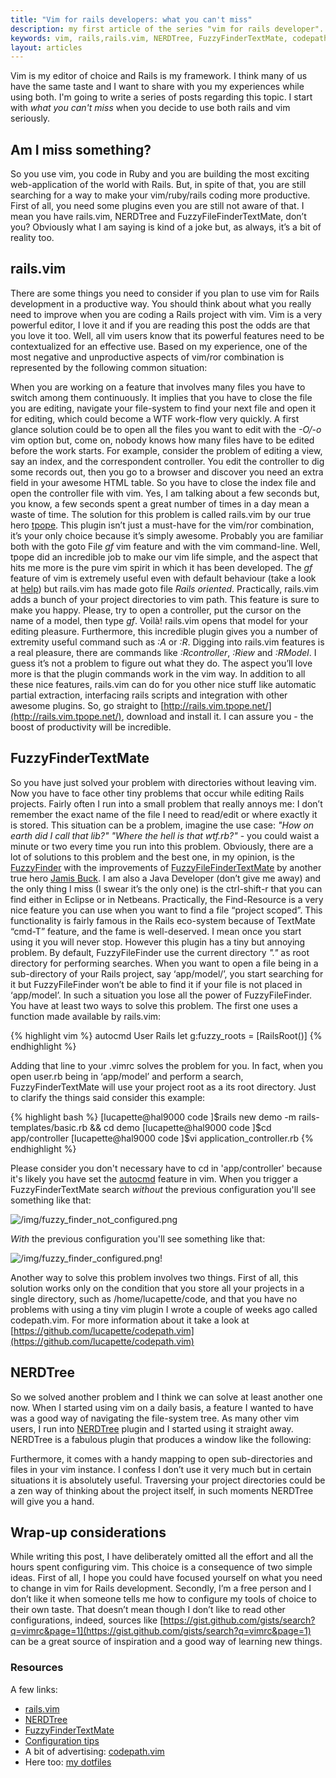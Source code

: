 ```yaml
---
title: "Vim for rails developers: what you can't miss"
description: my first article of the series "vim for rails developer". I will use the article as an index for the series
keywords: vim, rails,rails.vim, NERDTree, FuzzyFinderTextMate, codepath
layout: articles
---
```

Vim is my editor of choice and Rails is my framework. I think many of us have
the same taste and I want to share with you my experiences while using both.
I'm going to write a series of posts regarding this topic. I start with _what
you can't miss_ when you decide to use both rails and vim seriously.

## Am I miss something?

So you use vim, you code in Ruby and you are building the most exciting
web-application of the world with Rails. But, in spite of that, you are still
searching for a way to make your vim/ruby/rails coding more productive. First
of all, you need some plugins even you are still not aware of that. I mean you
have rails.vim, NERDTree and FuzzyFileFinderTextMate, don’t you? Obviously
what I am saying is kind of a joke but, as always, it’s a bit of reality too.

## rails.vim

There are some things you need to consider if you plan to use vim for Rails
development in a productive way. You should think about what you really need
to improve when you are coding a Rails project with vim. Vim is a very
powerful editor, I love it and if you are reading this post the odds are that
you love it too. Well, all vim users know that its powerful features need to
be contextualized for an effective use. Based on my experience, one of the
most negative and unproductive aspects of vim/ror combination is represented
by the following common situation:

When you are working on a feature that involves many files you have to switch
among them continuously. It implies that you have to close the file you are
editing, navigate your file-system to find your next file and open it for
editing, which could become a WTF work-flow very quickly. A first glance
solution could be to open all the files you want to edit with the _-O/-o_ vim
option but, come on, nobody knows how many files have to be edited before the
work starts.  For example, consider the problem of editing a view, say an
index, and the correspondent controller. You edit the controller to dig some
records out, then you go to a browser and discover you need an extra field in
your awesome HTML table. So you have to close the index file and open the
controller file with vim. Yes, I am talking about a few seconds but, you know,
a few seconds spent a great number of times in a day mean a waste of time. The
solution for this problem is called rails.vim by our true hero
[tpope](http://tpo.pe/). This plugin isn’t just a must-have for the vim/ror
combination, it’s your only choice because it’s simply awesome. Probably you
are familiar both with the goto File _gf_ vim feature and with the vim
command-line. Well, tpope did an incredible job to make our vim life simple,
and the aspect that hits me more is the pure vim spirit in which it has been
developed. The _gf_ feature of vim is extremely useful even with default
behaviour (take a look at
[help](http://vimdoc.sourceforge.net/htmldoc/editing.html#gf)) but rails.vim
has made goto file _Rails oriented_. Practically, rails.vim adds a bunch of
your project directories to vim path. This feature is sure to make you happy.
Please, try to open a controller, put the cursor on the name of a model, then
type _gf_. Voilà! rails.vim opens that model for your editing pleasure.
Furthermore, this incredible plugin gives you a number of extremity useful
command such as _:A_ or _:R_. Digging into rails.vim features is a real
pleasure, there are commands like _:Rcontroller_, _:Riew_ and _:RModel_. I
guess it’s not a problem to figure out what they do. The aspect you’ll love
more is that the plugin commands work in the vim way. In addition to all these
nice features, rails.vim can do for you other nice stuff like automatic
partial extraction, interfacing rails scripts and integration with other
awesome plugins. So, go straight to
[http://rails.vim.tpope.net/](http://rails.vim.tpope.net/), download and
install it. I can assure you - the boost of productivity will be incredible.

## FuzzyFinderTextMate

So you have just solved your problem with directories without leaving vim. Now
you have to face other tiny problems that occur while editing Rails projects.
Fairly often I run into a small problem that really annoys me: I don’t
remember the exact name of the file I need to read/edit or where exactly it is
stored. This situation can be a problem, imagine the use case: _"How on earth
did I call that lib?" "Where the hell is that *wtf.rb*?"_ - you could waist a
minute or two every time you run into this problem. Obviously, there are a lot
of solutions to this problem and the best one, in my opinion, is the
[FuzzyFinder](http://www.vim.org/scripts/script.php?script_id=1984) with the
improvements of
[FuzzyFileFinderTextMate](http://weblog.jamisbuck.org/2009/1/28/the-future-of-fuzzyfinder-textmate)
by another true hero [Jamis Buck](http://weblog.jamisbuck.org/). I am also a
Java Developer (don’t give me away) and the only thing I miss (I swear it’s
the only one)  is the ctrl-shift-r that you can find either in Eclipse or in
Netbeans. Practically, the Find-Resource is a very nice feature you can use
when you want to find a file “project scoped”. This functionality is fairly
famous in the Rails eco-system because of TextMate “cmd-T” feature, and the
fame is well-deserved. I mean once you start using it you will never stop.
However this plugin has a tiny but annoying problem. By default,
FuzzyFileFinder use the current directory _*"."*_ as root directory for
performing searches. When you want to open a file being in a sub-directory of
your Rails project, say ‘app/model/’, you start searching for it but
FuzzyFileFinder won’t be able to find it if your file is not placed in
‘app/model’. In such a situation you lose all the power of FuzzyFileFinder.
You have at least two ways to solve this problem. The first one uses a
function made available by rails.vim:

{% highlight vim %}
autocmd User Rails let  g:fuzzy_roots = [RailsRoot()]
{% endhighlight %}

Adding that line to your .vimrc solves the problem for you. In fact, when you
open user.rb being in ‘app/model’ and perform a search, FuzzyFinderTextMate
will use your project root as a its root directory. Just to clarify the things
said consider this example:

{% highlight bash %}
[lucapette@hal9000 code ]$rails new demo -m rails-templates/basic.rb && cd demo
[lucapette@hal9000 code ]$cd app/controller
[lucapette@hal9000 code ]$vi application_controller.rb
{% endhighlight %}

Please consider you don't necessary have to cd in 'app/controller' because
it's likely you have set the
[autocmd](http://vimdoc.sourceforge.net/htmldoc/autocmd.html) feature in vim.
When you trigger a FuzzyFinderTextMate search _*without*_ the previous
configuration you'll see something like that:

![/img/fuzzy_finder_not_configured.png](/img/fuzzy_finder_not_configured.png)

_*With*_ the previous configuration you'll see something like that:


![/img/fuzzy_finder_configured.png!](/img/fuzzy_finder_configured.png)

Another way to solve this problem involves two things. First of all, this
solution works only on the condition that you store all your projects in a
single directory, such as /home/lucapette/code, and that you have no problems
with using a tiny vim plugin I wrote a couple of weeks ago called
codepath.vim. For more information about it take a look at
[https://github.com/lucapette/codepath.vim](https://github.com/lucapette/codepath.vim)

## NERDTree

So we solved another problem and I think we can solve at least another one
now. When I started using vim on a daily basis, a feature I wanted to have was
a good way of navigating the file-system tree. As many other vim users, I run
into [NERDTree](https://github.com/scrooloose/nerdtree) plugin and I started
using it straight away. NERDTree is a fabulous plugin that produces a window
like the following:

Furthermore, it comes with a handy mapping to open sub-directories and files
in your vim instance. I confess I don’t use it very much but in certain
situations it is absolutely useful. Traversing your project directories could
be a zen way of thinking about the project itself, in such moments NERDTree
will give you a hand.

## Wrap-up considerations

While writing this post, I have deliberately omitted all the effort and all
the hours spent configuring vim. This choice is a consequence of two simple
ideas. First of all, I hope you could have focused yourself on what you need
to change in vim for Rails development. Secondly, I’m a free person and I
don’t like it when someone tells me how to configure my tools of choice to
their own taste. That doesn’t mean though I don’t like to read other
configurations, indeed, sources like
[https://gist.github.com/gists/search?q=vimrc&page=1](https://gist.github.com/gists/search?q=vimrc&page=1)
can be a great source of inspiration and a good way of learning new things.

### Resources

A few links:

- [rails.vim](http://rails.vim.tpope.net/)
- [NERDTree](https://github.com/scrooloose/nerdtree)
- [FuzzyFinderTextMate](http://weblog.jamisbuck.org/2009/1/28/the-future-of-fuzzyfinder-textmate)
- [Configuration tips](http://codeulate.com/2010/02/installing-fuzzyfinder_textmate-textmates-cmdt-in-vim/)
- A bit of advertising: [codepath.vim](http://www.vim.org/scripts/script.php?script_id=3435)
- Here too: [my dotfiles](https://github.com/lucapette/dotfiles)
